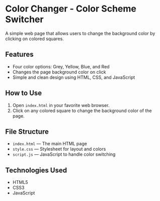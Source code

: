 # Color Changer - Color Scheme Switcher

A simple web page that allows users to change the background color by clicking on colored squares.

## Features

- Four color options: Grey, Yellow, Blue, and Red
- Changes the page background color on click
- Simple and clean design using HTML, CSS, and JavaScript

## How to Use

1. Open `index.html` in your favorite web browser.
2. Click on any colored square to change the background color of the page.

## File Structure

- `index.html` — The main HTML page
- `style.css` — Stylesheet for layout and colors
- `script.js` — JavaScript to handle color switching

## Technologies Used

- HTML5
- CSS3
- JavaScript

